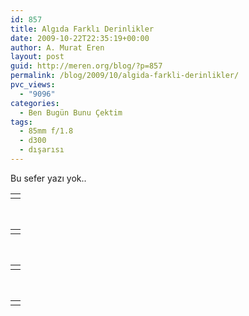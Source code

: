```yaml
---
id: 857
title: Algıda Farklı Derinlikler
date: 2009-10-22T22:35:19+00:00
author: A. Murat Eren
layout: post
guid: http://meren.org/blog/?p=857
permalink: /blog/2009/10/algida-farkli-derinlikler/
pvc_views:
  - "9096"
categories:
  - Ben Bugün Bunu Çektim
tags:
  - 85mm f/1.8
  - d300
  - dışarısı
---
```

Bu sefer yazı yok..

<table border="0" width="100%">
  <tr>
    <td align="center">
      <img src="{{ site.baseurl }}/images/algida-farkli-derinlikler-01-small.jpg" alt="" />
    </td>
  </tr>
</table>

<br class="blank" />

<table border="0" width="100%">
  <tr>
    <td align="center">
      <img src="{{ site.baseurl }}/images/algida-farkli-derinlikler-02-small.jpg" alt="" />
    </td>
  </tr>
</table>

<br class="blank" />

<table border="0" width="100%">
  <tr>
    <td align="center">
      <img src="{{ site.baseurl }}/images/algida-farkli-derinlikler-03-small.jpg" alt="" />
    </td>
  </tr>
</table>

<br class="blank" />

<table border="0" width="100%">
  <tr>
    <td align="center">
      <img src="{{ site.baseurl }}/images/algida-farkli-derinlikler-04-small.jpg" alt="" />
    </td>
  </tr>
</table>
